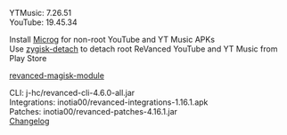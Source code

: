 YTMusic: 7.26.51                     
YouTube: 19.45.34                     

Install [Microg](https://github.com/ReVanced/GmsCore/releases) for non-root YouTube and YT Music APKs  
Use [zygisk-detach](https://github.com/j-hc/zygisk-detach) to detach root ReVanced YouTube and YT Music from Play Store  

[revanced-magisk-module](https://github.com/j-hc/revanced-magisk-module)
  
CLI: j-hc/revanced-cli-4.6.0-all.jar  
Integrations: inotia00/revanced-integrations-1.16.1.apk  
Patches: inotia00/revanced-patches-4.16.1.jar  
[Changelog](https://github.com/inotia00/revanced-patches/releases/tag/v4.16.1)  
